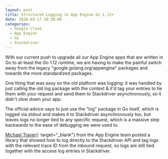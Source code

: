 ```yaml
---
layout: post
title: Structured Logging in App Engine Go 1.12+
date: 2020-03-17 10:30:00
categories:
  - Google Cloud
  - App Engine
  - Go
  - Stackdriver
---
```


With our current push to upgrade all our App Engine apps that are written in Go to at-least the Go 1.12 runtime, we are having to make the painful switch away from the legacy "google.golang.org/appengine" packages and towards the more standardized packages.

One thing that was easy on the old platform was logging: it was handled by just calling the old log package with the context & it'd tag your entries to tie them with your request and send them to Stackdriver asynchronously, so it didn't slow down your app.

The official advice says to just use the "log" package in Go itself, which is logged via stdout and makes it to Stackdriver asynchronously too, but leaves logs no longer tied to any specific request, which is a massive step backwards to the ease of debugging we were used to.

[Michael Traver](https://github.com/mtraver){: target="_blank"}&nbsp;from the App Engine team posted a library that showed how to log directly to the Stackdriver API and tag logs with the relevant trace ID from the inbound request, so logs are still tied together with the access log entries in Stackdriver.

&nbsp;